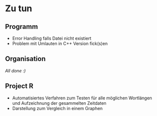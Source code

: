 # Zu tun

## Programm
+ Error Handling falls Datei nicht existiert
+ Problem mit Umlauten in C++ Version fick(s)en

## Organisation
*All done :)*

## Project R
+ Automatisiertes Verfahren zum Testen für alle möglichen Wortlängen und Aufzeichnung der gesammelten Zeitdaten
+ Darstellung zum Vergleich in einem Graphen